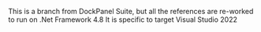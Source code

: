 This is a branch from DockPanel Suite, but all the references are re-worked to run on .Net Framework 4.8
It is specific to target Visual Studio 2022
